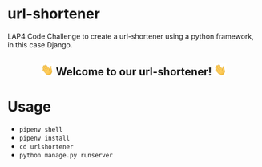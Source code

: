 # url-shortener
LAP4 Code Challenge to create a url-shortener using a python framework, in this case Django. 
<h2 align="center"> <img src="https://raw.githubusercontent.com/ABSphreak/ABSphreak/master/gifs/Hi.gif" width="25px"> Welcome to our url-shortener! <img src="https://raw.githubusercontent.com/ABSphreak/ABSphreak/master/gifs/Hi.gif" width="25px"></h2>

# Usage

- `pipenv shell`
- `pipenv install`
- `cd urlshortener`
- `python manage.py runserver`
